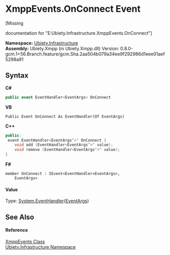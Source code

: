 # XmppEvents.OnConnect Event
 

\[Missing <summary> documentation for "E:Ubiety.Infrastructure.XmppEvents.OnConnect"\]

**Namespace:**&nbsp;<a href="7349ff87-094b-cd2f-6f99-c82eea293e78">Ubiety.Infrastructure</a><br />**Assembly:**&nbsp;Ubiety.Xmpp (in Ubiety.Xmpp.dll) Version: 0.8.0-gcm.1+56.Branch.feature/gcm.Sha.2aa504b079a34ee9f292986d1eee01aef5298a91

## Syntax

**C#**<br />
``` C#
public event EventHandler<EventArgs> OnConnect
```

**VB**<br />
``` VB
Public Event OnConnect As EventHandler(Of EventArgs)
```

**C++**<br />
``` C++
public:
 event EventHandler<EventArgs^>^ OnConnect {
	void add (EventHandler<EventArgs^>^ value);
	void remove (EventHandler<EventArgs^>^ value);
}
```

**F#**<br />
``` F#
member OnConnect : IEvent<EventHandler<EventArgs>,
    EventArgs>

```


#### Value
Type: <a href="http://msdn2.microsoft.com/en-us/library/db0etb8x" target="_blank">System.EventHandler</a>(<a href="http://msdn2.microsoft.com/en-us/library/118wxtk3" target="_blank">EventArgs</a>)

## See Also


#### Reference
<a href="53afd0a6-cf28-9557-2822-4438f8918532">XmppEvents Class</a><br /><a href="7349ff87-094b-cd2f-6f99-c82eea293e78">Ubiety.Infrastructure Namespace</a><br />